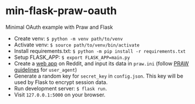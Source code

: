 # min-flask-praw-oauth
Minimal OAuth example with Praw and Flask

* Create venv: `$ python -m venv path/to/venv`
* Activate venv: `$ source path/to/venv/bin/activate`
* Install requirements.txt: `$ python -m pip install -r requirements.txt`
* Setup FLASK_APP: `$ export FLASK_APP=main.py`
* Create a [web app](https://www.reddit.com/prefs/apps) on Reddit, and input its data in `praw.ini` (follow [PRAW guidelines](https://praw.readthedocs.io/en/stable/getting_started/quick_start.html) for `user_agent`)
* Generate a random key for `secret_key` in `config.json`. This key will be used by Flask to encrypt session data.
* Run development server: `$ flask run`.
* Visit `127.0.0.1:5000` on your browser.
